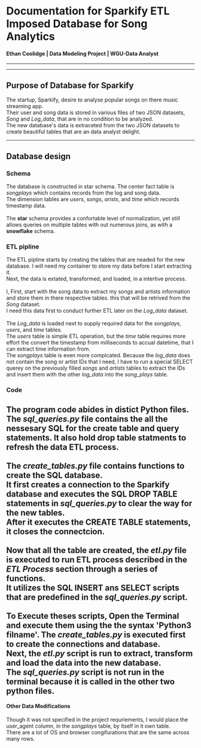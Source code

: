 # Documentation for Sparkify ETL Imposed Database for Song Analytics<br>
#### Ethan Coolidge | Data Modeling Project | WGU-Data Analyst<br>

___
---

## Purpose of Database for Sparkify<br>

The startup, Sparkify, desire to analyse popular songs on there music streaming app.<br>
Their user and song data is stored in various files of two JSON datasets, *Song* and *Log_data*, that are in no condition to be analyzed.<br>
The new database's data is extraceted from the two JSON datasets to create beautiful tables that are an data analyst delight.<br>
___

## Database design<br>

### Schema<br>

The database is constructed in star schema. The center fact table is *songplays* which contains records from the log and song data.<br>
The dimension tables are *users*, *songs*, *arists*, and *time* which records timestamp data.<br>
<br>
The **star** schema provides a confortable level of normalization, yet still allows queries on multiple tables with out numerous joins, as with a **snowflake** schema.<br>

### ETL pipline<br>

The ETL pipline starts by creating the tables that are neaded for the new database. I will need my container to store my data before I start extracting it.<br>
Next, the data is extated, transformed, and loaded, in a intertive process.<br>
<br>
I, First, start with the song data to extract my songs and artists information and store them in there respective tables. this that will be retrived from the *Song* dataset. <br>
I need this data first to conduct further ETL later on the *Log_data* dataset.<br>
<br>
The *Log_data* is loaded next to supply required data for the *songplays*, *users*, and *time* tables.<br>
The *users* table is simple ETL operation, but the *time* table requires more effort the convert the timestamp from milliseconds to accual datetime, that I can extract time information from.<br>
The *songplays* table is even more complcated. Because the *log_data* does not contain the song or artist IDs that I need, I have to run a special SELECT querey on the previously filled *songs* and *artists* tables to extract the IDs and insert them with the other *log_data* into the *song_plays* table.

### Code<br>

The program code abides in distict Python files.<br>
The ***sql_queries.py*** file contains the all the nessesary SQL for the create table and query statements. It also hold drop table statments to refresh the data ETL process.<br>
<br>
The ***create_tables.py*** file contains functions to create the SQL database.<br>
It first creates a connection to the **Sparkify** database and executes the SQL DROP TABLE statements in ***sql_queries.py*** to clear the way for the new tables.<br>
After it executes the CREATE TABLE statements, it closes the connectcion.<br>
<br>
Now that all the table are created, the ***etl.py*** file is executed to run ETL process described in the *ETL Process* section through a series of functions.<br>
It utilizes the SQL INSERT ans SELECT scripts that are predefined in the ***sql_queries.py*** script.<br>
<br>
To Execute theses scripts, Open the Terminal and execute them using the the syntax **'Python3 filname'**. The ***create_tables.py*** is executed first to create the connections and database.<br>
Next, the ***etl.py*** script is run to extract, transform and load the data into the new database.<br>
The ***sql_queries.py*** script is not run in the terminal because it is called in the other two python files.
<br>
---

####  Other Data Modifications<br>

Though it was not specified in the project requriements, I would place the user_agent column, in the *songplays* table, by itself in it own table.<br>
There are a lot of OS and browser congifurations that are the same across many rows.
